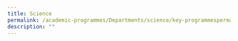 ```yaml
---
title: Science
permalink: /academic-programmes/Departments/science/key-programmespermalink
description: ""
---
```


